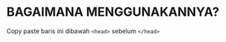 # BAGAIMANA MENGGUNAKANNYA?

Copy paste baris ini dibawah `<head>` sebelum `</head>`

<code>
<b:if cond="data:view.IsHomepage">
  <link href="" rel="stylesheet" />
</b:if>
</code>